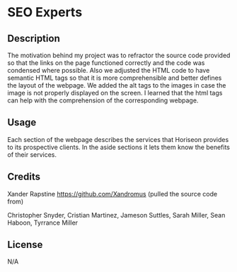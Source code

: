 # SEO Experts

## Description

The motivation behind my project was to refractor the source code provided so that the links on the page functioned correctly and the code was condensed where possible. Also we adjusted the HTML code to have semantic HTML tags so that it is more comprehensible and better defines the layout of the webpage. We added the alt tags to the images in case the image is not properly displayed on the screen. I learned that the html tags can help with the comprehension of the corresponding webpage. 

## Usage

Each section of the webpage describes the services that Horiseon provides to its prospective clients. In the aside sections it lets them know the benefits of their services. 

## Credits

Xander Rapstine https://github.com/Xandromus (pulled the source code from)

Christopher Snyder, Cristian Martinez, Jameson Suttles, Sarah Miller, Sean Haboon, Tyrrance Miller

## License

N/A





